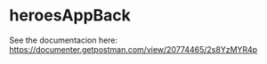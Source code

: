 # heroesAppBack
See the documentacion here: https://documenter.getpostman.com/view/20774465/2s8YzMYR4p
